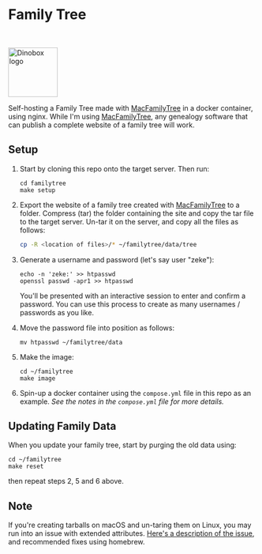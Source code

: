# Family Tree

<br>

<img
src="https://lh3.googleusercontent.com/d/1H04KVAA3ohH_dLXIrC0bXuJXDn3VutKc"
alt = "Dinobox logo" width="100"/>

Self-hosting a Family Tree made with [MacFamilyTree][def] in a docker
container, using nginx. While I'm using [MacFamilyTree][def], any
genealogy software that can publish a complete website of a family tree
will work.

## Setup

1. Start by cloning this repo onto the target server. Then run:

    ```shell
    cd familytree
    make setup
    ```

2. Export the website of a family tree created with [MacFamilyTree][def]
   to a folder. Compress (tar) the folder containing the site and copy
   the tar file to the target server. Un-tar it on the server, and copy
   all the files as follows:

    ```zsh
    cp -R <location of files>/* ~/familytree/data/tree
    ```

3. Generate a username and password (let's say user "zeke"):

    ```shell
    echo -n 'zeke:' >> htpasswd
    openssl passwd -apr1 >> htpasswd
    ```

    You'll be presented with an interactive session to enter and confirm
    a password. You can use this process to create as many usernames /
    passwords as you like.

4. Move the password file into position as follows:

    ```shell
    mv htpasswd ~/familytree/data
    ```

5. Make the image:

    ```shell
    cd ~/familytree
    make image
    ```

6. Spin-up a docker container using the `compose.yml` file in this repo
   as an example. *See the notes in the `compose.yml` file for more
   details.*

## Updating Family Data

When you update your family tree, start by purging the old data using:

```shell
cd ~/familytree
make reset
```

then repeat steps 2, 5 and 6 above.

## Note

If you're creating tarballs on macOS and un-taring them on Linux, you
may run into an issue with extended attributes. [Here's a description of
the issue][def2], and recommended fixes using homebrew.

[def]: https://www.syniumsoftware.com/macfamilytree
[def2]: https://superuser.com/questions/318809/linux-os-x-tar-incompatibility-tarballs-created-on-os-x-give-errors-when-unt
